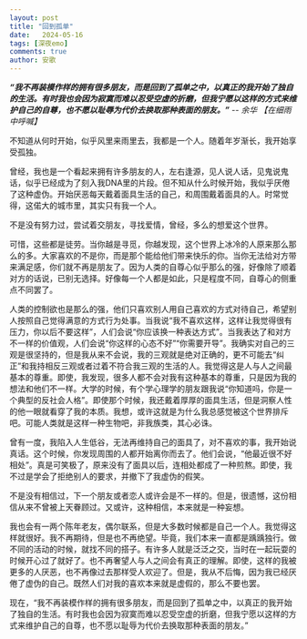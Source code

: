 ```yaml
---
layout: post
title: "回到孤单"
date:   2024-05-16
tags: [深夜emo]
comments: true
author: 安歌
---
```


***“我不再装模作样的拥有很多朋友，而是回到了孤单之中，以真正的我开始了独自的生活。有时我也会因为寂寞而难以忍受空虚的折磨，但我宁愿以这样的方式来维护自己的自尊，也不愿以耻辱为代价去换取那种表面的朋友。”*** -- *余华 【在细雨中呼喊】*

 不知道从何时开始，似乎风里来雨里去，我都是一个人。随着年岁渐长，我开始享受孤独。

 曾经，我也是一个看起来拥有许多朋友的人，左右逢源，见人说人话，见鬼说鬼话，似乎已经成为了刻入我DNA里的片段。但不知从什么时候开始，我似乎厌倦了这种虚伪。开始厌恶每天戴着面具生活的自己，和周围戴着面具的人。时常觉得，这偌大的城市里，其实只有我一个人。

 不是没有努力过，尝试着交朋友，寻找爱情，曾经，多么的想爱这个世界。

 可惜，这些都是徒劳。当你越是寻觅，你越发现，这个世界上冰冷的人原来那么那么的多。大家喜欢的不是你，而是那个能给他们带来快乐的你。当你无法给对方带来满足感，你们就不再是朋友了。因为人类的自尊心似乎那么的强，好像除了顺着对方的话说，已别无选择。好像每一个人都是如此，只是程度不同，自尊心的侧重点不同罢了。

 人类的控制欲也是那么的强，他们只喜欢别人用自己喜欢的方式对待自己，希望别人按照自己觉得满意的方式行为处事。当我说“我不喜欢这样，这样让我觉得很有压力，你以后不要这样”，人们会说“你应该换一种表达方式”。当我表达了和对方不一样的价值观，人们会说“你这样的心态不好”“你需要开导”。我确实对自己的三观是很坚持的，但是我从来不会说，我的三观就是绝对正确的，更不可能去“纠正”和我持相反三观或者过着不符合我三观的生活的人。我觉得这是人与人之间最基本的尊重。即使，我发现，很多人都不会对我有这种基本的尊重，只是因为我的想法和他们不一样。大学的时候，有个学心理学的朋友跟我说“你知道吗，你是一个典型的反社会人格”。即使那个时候，我还戴着厚厚的面具生活，但是洞察人性的他一眼就看穿了我的本质。我想，或许这就是为什么我总感觉被这个世界排斥吧。可能人类就是这样一种生物吧，非我族类，其心必诛。

 曾有一度，我陷入人生低谷，无法再维持自己的面具了，对不喜欢的事，我开始说真话。这个时候，你发现周围的人都开始离你而去了。他们会说，“他最近很不好相处”。真是可笑极了，原来没有了面具以后，连相处都成了一种煎熬。即使，我不过是学会了拒绝别人的要求，并撤下了我虚伪的假笑。
 
 不是没有相信过，下一个朋友或者恋人或许会是不一样的。但是，很遗憾，这份相信从来不曾被上天眷顾过。又或许，这种相信，本来就是一种妄想。

 我也会有一两个陈年老友，偶尔联系，但是大多数时候都是自己一个人。我觉得这样就很好。我不再期待，但是也不再绝望。毕竟，我们本来一直都是踽踽独行。做不同的活动的时候，就找不同的搭子。有许多人就是泛泛之交，当时在一起玩耍的时候开心过了就好了。也不再奢望人与人之间会有真正的理解。即使，这样的我被更多的人厌恶，也不再像过去那样受人欢迎了。但是，我从不后悔，因为我已经厌倦了虚伪的自己。既然人们对我的喜欢本来就是虚假的，那么不要也罢。

 现在，“我不再装模作样的拥有很多朋友，而是回到了孤单之中，以真正的我开始了独自的生活。有时我也会因为寂寞而难以忍受空虚的折磨，但我宁愿以这样的方式来维护自己的自尊，也不愿以耻辱为代价去换取那种表面的朋友。”


 





